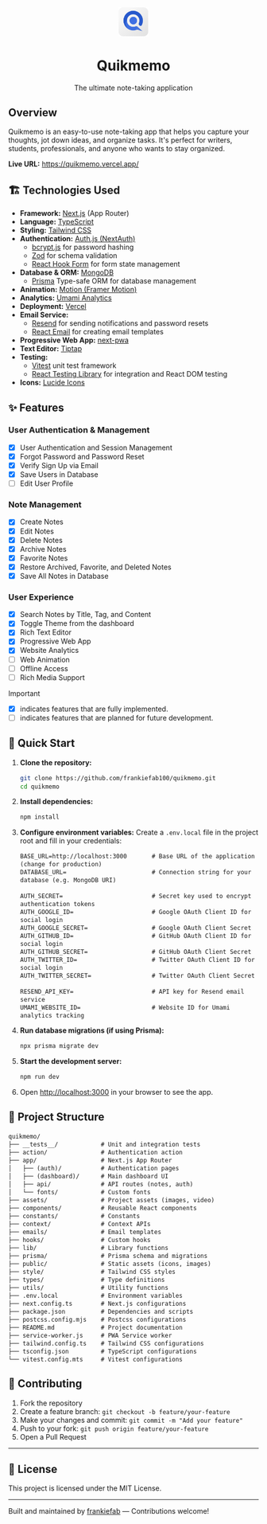 <div align="center">
 <img width="60" src="./public/icons/quikmemo-mark-logo.svg" alt="quikmemo logo">
 <h1>Quikmemo</h1>
 <p>The ultimate note-taking application</p>
</div>

## Overview

Quikmemo is an easy-to-use note-taking app that helps you capture your thoughts, jot down ideas, and organize tasks. It's perfect for writers, students, professionals, and anyone who wants to stay organized.

**Live URL:** <https://quikmemo.vercel.app/>

## 🏗️ Technologies Used

- **Framework:** [Next.js](https://nextjs.org/) (App Router)
- **Language:** [TypeScript](https://www.typescriptlang.org/)
- **Styling:** [Tailwind CSS](https://tailwindcss.com/)
- **Authentication:** [Auth.js (NextAuth)](https://authjs.dev/)
  - [bcrypt.js](https://github.com/dcodeIO/bcrypt.js) for password hashing
  - [Zod](https://zod.dev/) for schema validation
  - [React Hook Form](https://react-hook-form.com/) for form state management
- **Database & ORM:** [MongoDB](https://mongodb.com/) 
  - [Prisma](https://prisma.io/) Type-safe ORM for database management
- **Animation:** [Motion (Framer Motion)](https://motion.dev/)
- **Analytics:** [Umami Analytics](https://umami.is/)
- **Deployment:** [Vercel](https://vercel.com/)
- **Email Service:** 
  - [Resend](https://resend.com/) for sending notifications and password resets
  - [React Email](https://react.email/) for creating email templates
- **Progressive Web App:** [next-pwa](https://github.com/shadowwalker/next-pwa)
- **Text Editor:** [Tiptap](https://tiptap.dev/)
- **Testing:**
  - [Vitest](https://vitest.dev/) unit test framework
  - [React Testing Library](https://testing-library.com/docs/react-testing-library/intro/) for integration and React DOM testing 
- **Icons:** [Lucide Icons](https://lucide.dev/)


## ✨ Features

### User Authentication & Management  
- [x] User Authentication and Session Management  
- [x] Forgot Password and Password Reset 
- [x] Verify Sign Up via Email
- [x] Save Users in Database
- [ ] Edit User Profile    

### Note Management  
- [x] Create Notes  
- [x] Edit Notes  
- [x] Delete Notes  
- [x] Archive Notes  
- [x] Favorite Notes   
- [x] Restore Archived, Favorite, and Deleted Notes
- [x] Save All Notes in Database

### User Experience  
- [x] Search Notes by Title, Tag, and Content  
- [x] Toggle Theme from the dashboard  
- [x] Rich Text Editor    
- [x] Progressive Web App  
- [x] Website Analytics 
- [ ] Web Animation
- [ ] Offline Access
- [ ] Rich Media Support

> [!IMPORTANT]
>
> - [x] indicates features that are fully implemented.
> - [ ] indicates features that are planned for future development.

## 🚀 Quick Start

1. **Clone the repository:**

   ```bash
   git clone https://github.com/frankiefab100/quikmemo.git
   cd quikmemo
   ```

2. **Install dependencies:**

   ```bash
   npm install
   ```

3. **Configure environment variables:**
Create a `.env.local` file in the project root and fill in your credentials:

   ```env
   BASE_URL=http://localhost:3000       # Base URL of the application (change for production)
   DATABASE_URL=                        # Connection string for your database (e.g. MongoDB URI)

   AUTH_SECRET=                         # Secret key used to encrypt authentication tokens
   AUTH_GOOGLE_ID=                      # Google OAuth Client ID for social login
   AUTH_GOOGLE_SECRET=                  # Google OAuth Client Secret
   AUTH_GITHUB_ID=                      # GitHub OAuth Client ID for social login
   AUTH_GITHUB_SECRET=                  # GitHub OAuth Client Secret
   AUTH_TWITTER_ID=                     # Twitter OAuth Client ID for social login
   AUTH_TWITTER_SECRET=                 # Twitter OAuth Client Secret

   RESEND_API_KEY=                      # API key for Resend email service
   UMAMI_WEBSITE_ID=                    # Website ID for Umami analytics tracking
   ```

4. **Run database migrations (if using Prisma):**

   ```bash
   npx prisma migrate dev
   ```

5. **Start the development server:**

   ```bash
   npm run dev
   ```

6. Open [http://localhost:3000](http://localhost:3000) in your browser to see the app.

## 📁 Project Structure

```
quikmemo/
├── __tests__/            # Unit and integration tests
├── action/               # Authentication action
├── app/                  # Next.js App Router
│   ├── (auth)/           # Authentication pages
│   ├── (dashboard)/      # Main dashboard UI
│   ├── api/              # API routes (notes, auth)
│   └── fonts/            # Custom fonts
├── assets/               # Project assets (images, video)
├── components/           # Reusable React components
├── constants/            # Constants
├── context/              # Context APIs
├── emails/               # Email templates
├── hooks/                # Custom hooks
├── lib/                  # Library functions
├── prisma/               # Prisma schema and migrations
├── public/               # Static assets (icons, images)
├── style/                # Tailwind CSS styles
├── types/                # Type definitions
├── utils/                # Utility functions
├── .env.local            # Environment variables
├── next.config.ts        # Next.js configurations
├── package.json          # Dependencies and scripts
├── postcss.config.mjs    # Postcss configurations
├── README.md             # Project documentation
├── service-worker.js     # PWA Service worker
├── tailwind.config.ts    # Tailwind CSS configurations
├── tsconfig.json         # TypeScript configurations
└── vitest.config.mts     # Vitest configurations
```

## 🤝 Contributing

1. Fork the repository
2. Create a feature branch: `git checkout -b feature/your-feature`
3. Make your changes and commit: `git commit -m "Add your feature"`
4. Push to your fork: `git push origin feature/your-feature`
5. Open a Pull Request

---

## 📄 License

This project is licensed under the MIT License.

---

Built and maintained by [frankiefab](https://github.com/frankiefab100) — Contributions welcome!

